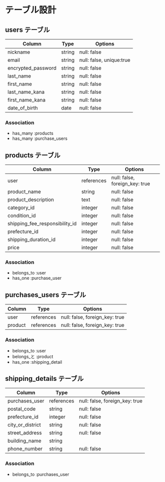 # テーブル設計

## users テーブル

| Column                  | Type   | Options                  |
| ----------------------- | ------ | ------------------------ |
| nickname                | string | null: false              |
| email                   | string | null: false, unique:true |
| encrypted_password      | string | null: false              |
| last_name               | string | null: false              |
| first_name              | string | null: false              |
| last_name_kana          | string | null: false              |
| first_name_kana         | string | null: false              |
| date_of_birth           | date   | null: false              |

### Association

- has_many :products
- has_many :purchase_users

## products テーブル

| Column                         | Type       | Options                        |
| ------------------------------ | ---------- | ------------------------------ |
| user                           | references | null: false, foreign_key: true |
| product_name                   | string     | null: false                    |
| product_description            | text       | null: false                    |
| category_id                    | integer    | null: false                    |
| condition_id                   | integer    | null: false                    |
| shipping_fee_responsibility_id | integer    | null: false                    |
| prefecture_id                  | integer    | null: false                    |
| shipping_duration_id           | integer    | null: false                    |
| price                          | integer    | null: false                    |


### Association

- belongs_to :user
- has_one :purchase_user

## purchases_users テーブル

| Column             | Type       | Options                        |
| ------------------ | ---------- | ------------------------------ |
| user               | references | null: false, foreign_key: true |
| product            | references | null: false, foreign_key: true |


### Association

- belongs_to :user
- belongs_と :product
- has_one :shipping_detail


## shipping_details テーブル
| Column             | Type       | Options                        |
| ------------------ | ---------- | ------------------------------ |
| purchases_user     | references | null: false, foreign_key: true |
| postal_code        | string     | null: false                    |
| prefecture_id      | integer    | null: false                    |
| city_or_district   | string     | null: false                    |
| street_address     | string     | null: false                    |
| building_name      | string     |                                |
| phone_number       | string     | null: false                    |

### Association

- belongs_to :purchases_user